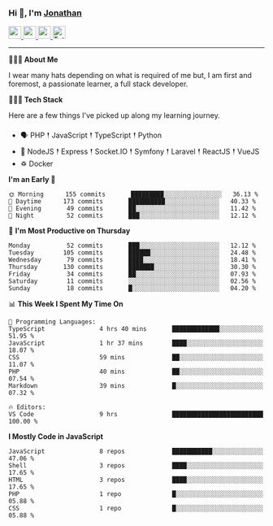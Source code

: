 ### Hi 👋, I'm [Jonathan](https://jonathan-d.ch) 

<p>
  <a href="https://www.twitter.com/redkill2108">
    <img src="https://img.shields.io/badge/twitter-%231DA1F2.svg?&style=for-the-badge&logo=twitter&logoColor=white" height=25>
  </a>
  <a href="https://www.linkedin.com/in/jdebetaz">
    <img src="https://img.shields.io/badge/linkedin-%230077B5.svg?&style=for-the-badge&logo=linkedin&logoColor=white" height=25>
  </a>
  <a href="https://www.instagram.com/jdebetaz/">
    <img src="https://img.shields.io/badge/instagram-%23E4405F.svg?&style=for-the-badge&logo=instagram&logoColor=white" height=25>
  </a>
  <a href="https://wakatime.com/@5c95ead1-71ee-4ecc-9a32-6c2b293dd432">
    <img src="https://wakatime.com/badge/user/5c95ead1-71ee-4ecc-9a32-6c2b293dd432.svg?style=for-the-badge" height=25 alt="Total time coded since Aug 23 2019" />
  </a>
</p>

-------

**🙋🏻‍♂️ About Me** 

<p>I wear many hats depending on what is required of me but, I am first and foremost, a passionate learner, a full stack developer.</p>

**👨🏻‍💻 Tech Stack** 

<p>Here are a few things I've picked up along my learning journey.</p>

- 🗣 PHP 𒑰 JavaScript 𒑰 TypeScript 𒑰 Python
- 🎒 NodeJS 𒑰 Express 𒑰 Socket.IO 𒑰 Symfony 𒑰 Laravel 𒑰 ReactJS 𒑰 VueJS
- ♽ Docker

<!--START_SECTION:waka-->
**I'm an Early 🐤** 

```text
🌞 Morning      155 commits       █████████░░░░░░░░░░░░░░░░   36.13 % 
🌆 Daytime      173 commits       ██████████░░░░░░░░░░░░░░░   40.33 % 
🌃 Evening       49 commits       ██░░░░░░░░░░░░░░░░░░░░░░░   11.42 % 
🌙 Night         52 commits       ███░░░░░░░░░░░░░░░░░░░░░░   12.12 % 

```
📅 **I'm Most Productive on Thursday** 

```text
Monday          52 commits       ███░░░░░░░░░░░░░░░░░░░░░░   12.12 % 
Tuesday        105 commits       ██████░░░░░░░░░░░░░░░░░░░   24.48 % 
Wednesday       79 commits       ████░░░░░░░░░░░░░░░░░░░░░   18.41 % 
Thursday       130 commits       ███████░░░░░░░░░░░░░░░░░░   30.30 % 
Friday          34 commits       ██░░░░░░░░░░░░░░░░░░░░░░░   07.93 % 
Saturday        11 commits       ░░░░░░░░░░░░░░░░░░░░░░░░░   02.56 % 
Sunday          18 commits       █░░░░░░░░░░░░░░░░░░░░░░░░   04.20 % 

```


📊 **This Week I Spent My Time On** 

```text
💬 Programming Languages: 
TypeScript               4 hrs 40 mins       █████████████░░░░░░░░░░░░   51.95 % 
JavaScript               1 hr 37 mins        ████░░░░░░░░░░░░░░░░░░░░░   18.07 % 
CSS                      59 mins             ██░░░░░░░░░░░░░░░░░░░░░░░   11.07 % 
PHP                      40 mins             ██░░░░░░░░░░░░░░░░░░░░░░░   07.54 % 
Markdown                 39 mins             █░░░░░░░░░░░░░░░░░░░░░░░░   07.32 % 

🔥 Editors: 
VS Code                  9 hrs               █████████████████████████   100.00 % 

```

**I Mostly Code in JavaScript** 

```text
JavaScript               8 repos             ███████████░░░░░░░░░░░░░░   47.06 % 
Shell                    3 repos             ████░░░░░░░░░░░░░░░░░░░░░   17.65 % 
HTML                     3 repos             ████░░░░░░░░░░░░░░░░░░░░░   17.65 % 
PHP                      1 repo              █░░░░░░░░░░░░░░░░░░░░░░░░   05.88 % 
CSS                      1 repo              █░░░░░░░░░░░░░░░░░░░░░░░░   05.88 % 

```



<!--END_SECTION:waka-->
